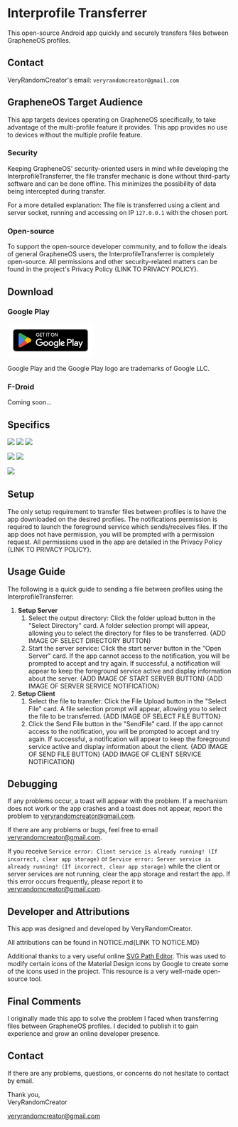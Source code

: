 # Interprofile Transferrer

This open-source Android app quickly and securely transfers files between GrapheneOS profiles.

## Contact

VeryRandomCreator's email: `veryrandomcreator@gmail.com`

## GrapheneOS Target Audience

This app targets devices operating on GrapheneOS specifically, to take advantage of the multi-profile feature it provides. This app provides no use to devices without the multiple profile feature.

### Security

Keeping GrapheneOS' security-oriented users in mind while developing the InterprofileTransferrer, the file transfer mechanic is done without third-party software and can be done offline. This minimizes the possibility of data being intercepted during transfer.

For a more detailed explanation: The file is transferred using a client and server socket, running and accessing on IP `127.0.0.1` with the chosen port. 

### Open-source

To support the open-source developer community, and to follow the ideals of general GrapheneOS users, the InterprofileTransferrer is completely open-source. All permissions and other security-related matters can be found in the project's Privacy Policy {LINK TO PRIVACY POLICY}.

## Download

### Google Play

<img src="images/google-play-badge.png" height=75>

Google Play and the Google Play logo are trademarks of Google LLC.

### F-Droid

Coming soon...

## Specifics

<img src="https://img.shields.io/badge/Latest%20Release-Jan%202%2C%202023-yellow">  <img src="https://img.shields.io/badge/Version-1.0.0-green">  <a href="LINK TO LICENSE"><img src="https://img.shields.io/badge/License-MIT%20License-blue"></a>

<img src="https://img.shields.io/badge/Target%20API%20Level-API%2033%20(Android%20Tiramisu)-red">  <img src="https://img.shields.io/badge/Minimum%21API%20Level-API%2021%20(Android%205.0)-orange">

<a href="LINK TO PRIVACY POLICY"><img src="https://img.shields.io/badge/Privacy%20Policy-PRIVACY_POLICY.md-blueviolet"></a>

## Setup

The only setup requirement to transfer files between profiles is to have the app downloaded on the desired profiles.
The notifications permission is required to launch the foreground service which sends/receives files. If the app does not have permission, you will be prompted with a permission request. All permissions used in the app are detailed in the Privacy Policy {LINK TO PRIVACY POLICY}.

## Usage Guide

The following is a quick guide to sending a file between profiles using the InterprofileTransferrer:
1. **Setup Server**
    1. Select the output directory:
       Click the folder upload button in the "Select Directory" card. A folder selection prompt will appear, allowing you to select the directory for files to be transferred.
       {ADD IMAGE OF SELECT DIRECTORY BUTTON}
    2. Start the server service:
       Click the start server button in the "Open Server" card. If the app cannot access to the notification, you will be prompted to accept and try again. If successful, a notification will appear to keep the foreground service active and display information about the server.
       {ADD IMAGE OF START SERVER BUTTON}
       {ADD IMAGE OF SERVER SERVICE NOTIFICATION}
2. **Setup Client**
    1. Select the file to transfer:
       Click the File Upload button in the "Select File" card. A file selection prompt will appear, allowing you to select the file to be transferred.
       {ADD IMAGE OF SELECT FILE BUTTON}
    3. Click the Send File button in the "SendFile" card. If the app cannot access to the notification, you will be prompted to accept and try again. If successful, a notification will appear to keep the foreground service active and display information about the client.
       {ADD IMAGE OF SEND FILE BUTTON}
       {ADD IMAGE OF CLIENT SERVICE NOTIFICATION}

## Debugging

If any problems occur, a toast will appear with the problem. If a mechanism does not work or the app crashes and a toast does not appear, report the problem to veryrandomcreator@gmail.com. 

If there are any problems or bugs, feel free to email veryrandomcreator@gmail.com.

If you receive `Service error: Client service is already running! (If incorrect, clear app storage)` or `Service error: Server service is already running! (If incorrect, clear app storage)` while the client or server services are not running, clear the app storage and restart the app. If this error occurs frequently, please report it to veryrandomcreator@gmail.com.

## Developer and Attributions

This app was designed and developed by VeryRandomCreator.

All attributions can be found in NOTICE.md{LINK TO NOTICE.MD}

Additional thanks to a very useful online [SVG Path Editor](https://yqnn.github.io/svg-path-editor/). This was used to modify certain icons of the Material Design icons by Google to create some of the icons used in the project. This resource is a very well-made open-source tool.

## Final Comments

I originally made this app to solve the problem I faced when transferring files between GrapheneOS profiles. I decided to publish it to gain experience and grow an online developer presence.

## Contact

If there are any problems, questions, or concerns do not hesitate to contact by email.

Thank you,  
VeryRandomCreator

veryrandomcreator@gmail.com
